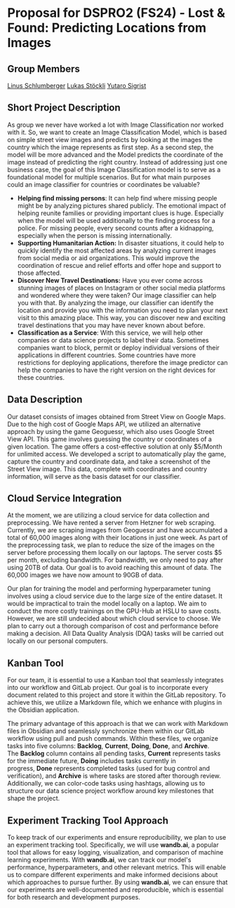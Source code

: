 # Proposal for DSPRO2 (FS24) - Lost & Found: Predicting Locations from Images

## Group Members
 [Linus Schlumberger](https://gitlab.com/Killusions)
 [Lukas Stöckli](https://gitlab.com/Valairaa)
 [Yutaro Sigrist](https://gitlab.com/yusigrist)
## Short Project Description
As group we never have worked a lot with Image Classification nor worked with it. So, we want to create an Image Classification Model, which is based on simple street view images and predicts by looking at the images the country which the image represents as first step. As a second step, the model will be more advanced and the Model predicts the coordinate of the image instead of predicting the right country.
Instead of addressing just one business case, the goal of this Image Classification model is to serve as a foundational model for multiple scenarios. But for what main purposes could an image classifier for countries or coordinates be valuable?
- **Helping find missing persons**: It can help find where missing people might be by analyzing pictures shared publicly. The emotional impact of helping reunite families or providing important clues is huge. Especially when the model will be used additionally to the finding process for a police. For missing people, every second counts after a kidnapping, especially when the person is missing internationally.
- **Supporting Humanitarian Action:** In disaster situations, it could help to quickly identify the most affected areas by analyzing current images from social media or aid organizations. This would improve the coordination of rescue and relief efforts and offer hope and support to those affected.
- **Discover New Travel Destinations:** Have you ever come across stunning images of places on Instagram or other social media platforms and wondered where they were taken? Our image classifier can help you with that. By analyzing the image, our classifier can identify the location and provide you with the information you need to plan your next visit to this amazing place. This way, you can discover new and exciting travel destinations that you may have never known about before.
- **Classification as a Service**: With this service, we will help other companies or data science projects to label their data. Sometimes companies want to block, permit or deploy individual versions of their applications in different countries. Some countries have more restrictions for deploying applications, therefore the image predictor can help the companies to have the right version on the right devices for these countries. 
## Data Description
Our dataset consists of images obtained from Street View on Google Maps. Due to the high cost of Google Maps API, we utilized an alternative approach by using the game Geoguessr, which also uses Google Street View API. This game involves guessing the country or coordinates of a given location. The game offers a cost-effective solution at only $5/Month for unlimited access. We developed a script to automatically play the game, capture the country and coordinate data, and take a screenshot of the Street View image. This data, complete with coordinates and country information, will serve as the basis dataset for our classifier.

## Cloud Service Integration
At the moment, we are utilizing a cloud service for data collection and preprocessing. We have rented a server from Hetzner for web scraping. Currently, we are scraping images from Geoguessr and have accumulated a total of 60,000 images along with their locations in just one week. As part of the preprocessing task, we plan to reduce the size of the images on the server before processing them locally on our laptops. The server costs $5 per month, excluding bandwidth. For bandwidth, we only need to pay after using 20TB of data. Our goal is to avoid reaching this amount of data. The 60,000 images we have now amount to 90GB of data.

Our plan for training the model and performing hyperparameter tuning involves using a cloud service due to the large size of the entire dataset. It would be impractical to train the model locally on a laptop. We aim to conduct the more costly trainings on the GPU-Hub at HSLU to save costs. However, we are still undecided about which cloud service to choose. We plan to carry out a thorough comparison of cost and performance before making a decision. All Data Quality Analysis (DQA) tasks will be carried out locally on our personal computers.

## Kanban Tool
For our team, it is essential to use a Kanban tool that seamlessly integrates into our workflow and GitLab project. Our goal is to incorporate every document related to this project and store it within the GitLab repository. To achieve this, we utilize a Markdown file, which we enhance with plugins in the Obsidian application.

The primary advantage of this approach is that we can work with Markdown files in Obsidian and seamlessly synchronize them within our GitLab workflow using pull and push commands. Within these files, we organize tasks into five columns: **Backlog**, **Current**, **Doing**, **Done**, and **Archive**. The **Backlog** column contains all pending tasks, **Current** represents tasks for the immediate future, **Doing** includes tasks currently in progress, **Done** represents completed tasks (used for bug control and verification), and **Archive** is where tasks are stored after thorough review. Additionally, we can color-code tasks using hashtags, allowing us to structure our data science project workflow around key milestones that shape the project.

## Experiment Tracking Tool Approach
To keep track of our experiments and ensure reproducibility, we plan to use an experiment tracking tool. Specifically, we will use **wandb.ai**, a popular tool that allows for easy logging, visualization, and comparison of machine learning experiments. With **wandb.ai**, we can track our model's performance, hyperparameters, and other relevant metrics. This will enable us to compare different experiments and make informed decisions about which approaches to pursue further. By using **wandb.ai**, we can ensure that our experiments are well-documented and reproducible, which is essential for both research and development purposes.